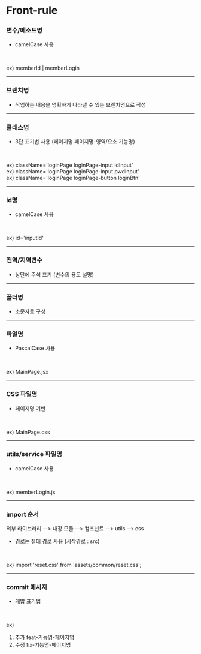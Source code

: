 # Front-rule

### 변수/메소드명
- camelCase 사용
<br>

ex) memberId | memberLogin

<hr>

### 브랜치명
- 작업하는 내용을 명확하게 나타낼 수 있는 브랜치명으로 작성

<hr>

### 클래스명
- 3단 표기법 사용 (페이지명 페이지명-영역/요소 기능명)
<br>

ex) className='loginPage loginPage-input idInput' <br>
ex) className='loginPage loginPage-input pwdInput' <br>
ex) className='loginPage loginPage-button loginBtn' <br>

<hr>

### id명
- camelCase 사용
<br>

ex) id='inputId'

<hr>

### 전역/지역변수
- 상단에 주석 표기 (변수의 용도 설명)

<hr>

### 폴더명
- 소문자로 구성

<hr>

### 파일명
- PascalCase 사용
<br>

ex) MainPage.jsx

<hr>

### CSS 파일명
- 페이지명 기반
<br>

ex) MainPage.css

<hr>

### utils/service 파일명
- camelCase 사용
<br>

ex) memberLogin.js

<hr>

### import 순서
외부 라이브러리 --> 내장 모듈 --> 컴포넌트 --> utils --> css
- 경로는 절대 경로 사용 (시작경로 : src)
<br>

ex) import 'reset.css' from 'assets/common/reset.css';

<hr>

### commit 메시지
- 케밥 표기법
<br>

ex) 
1. 추가 feat-기능명-페이지명
2. 수정 fix-기능명-페이지명
